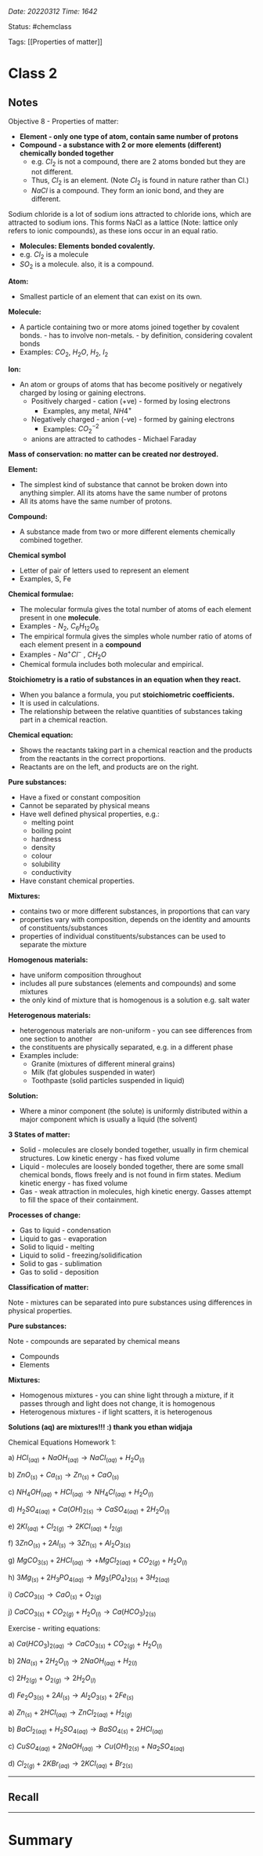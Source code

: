 *Date: 20220312 Time: 1642*


Status: #chemclass

Tags: [[Properties of matter]]


# Class 2


## Notes
Objective 8 - Properties of matter:

-   **Element - only one type of atom, contain same number of protons**
-   **Compound - a substance with 2 or more elements (different) chemically bonded together**
    -   e.g. $Cl_2$ is not a compound, there are 2 atoms bonded but they are not different.
    -   Thus, $Cl_2$ is an element. (Note $Cl_2$ is found in nature rather than Cl.)
    -   $NaCl$ is a compound. They form an ionic bond, and they are different.

Sodium chloride is a lot of sodium ions attracted to chloride ions, which are attracted to sodium ions. This forms NaCl as a lattice (Note: lattice only refers to ionic compounds), as these ions occur in an equal ratio.

-   **Molecules: Elements bonded covalently.**
-   e.g. $Cl_2$ is a molecule
-   $SO_2$ is a molecule. also, it is a compound.

**Atom:**

-   Smallest particle of an element that can exist on its own.

**Molecule:**

-   A particle containing two or more atoms joined together by covalent bonds. - has to involve non-metals. - by definition, considering covalent bonds
-   Examples: $CO_2$, $H_2O$, $H_2$, $I_2$

**Ion:**

-   An atom or groups of atoms that has become positively or negatively charged by losing or gaining electrons.
    -   Positively charged - cation (+ve) - formed by losing electrons
        -   Examples, any metal, $NH4^+$
    -   Negatively charged - anion (-ve) - formed by gaining electrons
        -   Examples: $CO_2^{-2}$
    -   anions are attracted to cathodes - Michael Faraday

**Mass of conservation: no matter can be created nor destroyed.**

**Element:**

-   The simplest kind of substance that cannot be broken down into anything simpler. All its atoms have the same number of protons
-   All its atoms have the same number of protons.

**Compound:**

-   A substance made from two or more different elements chemically combined together.

**Chemical symbol**

-   Letter of pair of letters used to represent an element
-   Examples, S, Fe

**Chemical formulae:**

-   The molecular formula gives the total number of atoms of each element present in one **molecule**.
-   Examples - $N_2$, $C_6H_{12}O_6$
-   The empirical formula gives the simples whole number ratio of atoms of each element present in a **compound**
-   Examples - $Na^+Cl^-$ , $CH_2O$
-   Chemical formula includes both molecular and empirical.

**Stoichiometry is a ratio of substances in an equation when they react.**

-   When you balance a formula, you put **stoichiometric coefficients.**
-   It is used in calculations.
-   The relationship between the relative quantities of substances taking part in a chemical reaction.

**Chemical equation:**

-   Shows the reactants taking part in a chemical reaction and the products from the reactants in the correct proportions.
-   Reactants are on the left, and products are on the right.

**Pure substances:**

-   Have a fixed or constant composition
-   Cannot be separated by physical means
-   Have well defined physical properties, e.g.:
    -   melting point
    -   boiling point
    -   hardness
    -   density
    -   colour
    -   solubility
    -   conductivity
-   Have constant chemical properties.

**Mixtures:**

-   contains two or more different substances, in proportions that can vary
-   properties vary with composition, depends on the identity and amounts of constituents/substances
-   properties of individual constituents/substances can be used to separate the mixture

**Homogenous materials:**

-   have uniform composition throughout
-   includes all pure substances (elements and compounds) and some mixtures
-   the only kind of mixture that is homogenous is a solution e.g. salt water

**Heterogenous materials:**

-   heterogenous materials are non-uniform - you can see differences from one section to another
-   the constituents are physically separated, e.g. in a different phase
-   Examples include:
    -   Granite (mixtures of different mineral grains)
    -   Milk (fat globules suspended in water)
    -   Toothpaste (solid particles suspended in liquid)

**Solution:**

-   Where a minor component (the solute) is uniformly distributed within a major component which is usually a liquid (the solvent)

**3 States of matter:**

-   Solid - molecules are closely bonded together, usually in firm chemical structures. Low kinetic energy - has fixed volume
-   Liquid - molecules are loosely bonded together, there are some small chemical bonds, flows freely and is not found in firm states. Medium kinetic energy - has fixed volume
-   Gas - weak attraction in molecules, high kinetic energy. Gasses attempt to fill the space of their containment.

**Processes of change:**

-   Gas to liquid - condensation
-   Liquid to gas - evaporation
-   Solid to liquid - melting
-   Liquid to solid - freezing/solidification
-   Solid to gas - sublimation
-   Gas to solid - deposition

**Classification of matter:**

Note - mixtures can be separated into pure substances using differences in physical properties.

**Pure substances:**

Note - compounds are separated by chemical means

-   Compounds
-   Elements

**Mixtures:**

-   Homogenous mixtures - you can shine light through a mixture, if it passes through and light does not change, it is homogenous
-   Heterogenous mixtures - if light scatters, it is heterogenous


**Solutions (aq) are mixtures!!! :) thank you ethan widjaja**

Chemical Equations Homework 1:

a) $HCl_{(aq)}\ + \ NaOH_{(aq)} \rightarrow NaCl_{(aq)} \ + \ H_2O_{(l)}$

b) $ZnO_{(s)} \ + \ Ca_{(s)} \rightarrow Zn_{(s)} \ + \ CaO_{(s)}$

c) $NH_4OH_{(aq)} \ + \ HCl_{(aq)} \rightarrow NH_4Cl_{(aq)} + H_2O_{(l)}$

d) $H_2SO_{4(aq)} \ + \ Ca(OH)_{2(s)} \rightarrow CaSO_{4(aq)} + 2H_2O_{(l)}$

e) $2KI_{(aq)} + Cl_{2(g)} \rightarrow 2KCl_{(aq)} + I_{2(g)}$

f) $3ZnO_{(s)} + 2Al_{(s)} \rightarrow 3Zn_{(s)} + Al_2O_{3(s)}$

g) $MgCO_{3(s)} + 2HCl_{(aq)} \rightarrow + MgCl_{2(aq)} + CO_{2(g)} + H_2O_{(l)}$

h) $3Mg_{(s)} + 2H_3PO_{4(aq)} \rightarrow Mg_3(PO_4)_{2(s)} + 3H_{2(aq)}$

i) $CaCO_{3(s)} \rightarrow CaO_{(s)} + O_{2(g)}$

j) $CaCO_{3(s)} + CO_{2(g)} + H_2O_{(l)} \rightarrow Ca(HCO_{3})_{2(s)}$

Exercise - writing equations:

a) $Ca(HCO_3)_{2(aq)} \rightarrow CaCO_{3(s)} + CO_{2(g)} + H_2O_{(l)}$

b) $2Na_{(s)} + 2H_2O_{(l)} \rightarrow 2NaOH_{(aq)} + H_{2(l)}$

c) $2H_{2(g)} + O_{2(g)} \rightarrow 2H_2O_{(l)}$

d) $Fe_2O_{3(s)} + 2Al_{(s)} \rightarrow Al_2O_{3(s)} + 2Fe_{(s)}$

a) $Zn_{(s)} + 2HCl_{(aq)} \rightarrow ZnCl_{2(aq)} + H_{2(g)}$

b) $BaCl_{2(aq)} + H_2SO_{4(aq)} \rightarrow BaSO_{4(s)} + 2HCl_{(aq)}$

c) $CuSO_{4(aq)} + 2NaOH_{(aq)} \rightarrow Cu(OH)_{2(s)} + Na_2SO_{4(aq)}$

d) $Cl_{2(g)} + 2KBr_{(aq)} \rightarrow 2KCl_{(aq)} + Br_{2(s)}$






---
## Recall








---

# Summary



